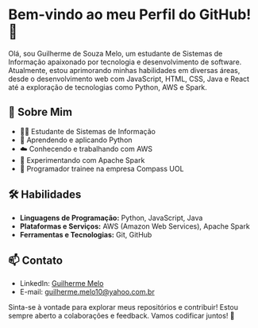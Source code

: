 
# Bem-vindo ao meu Perfil do GitHub! 👋

Olá, sou Guilherme de Souza Melo, um estudante de Sistemas de Informação apaixonado por tecnologia e desenvolvimento de software. Atualmente, estou aprimorando minhas habilidades em diversas áreas, desde o desenvolvimento web com JavaScript, HTML, CSS, Java e React até a exploração de tecnologias como Python, AWS e Spark.

## 🚀 Sobre Mim

- 👨‍💻 Estudante de Sistemas de Informação
- 🐍 Aprendendo e aplicando Python
- ☁️ Conhecendo e trabalhando com AWS
- 🚀 Experimentando com Apache Spark
- 💼 Programador trainee na empresa Compass UOL

## 🛠️ Habilidades

- **Linguagens de Programação:** Python, JavaScript, Java
- **Plataformas e Serviços:** AWS (Amazon Web Services), Apache Spark
- **Ferramentas e Tecnologias:** Git, GitHub

## 📫 Contato

- LinkedIn: [Guilherme Melo](www.linkedin.com/in/guilherme-de-souza-melo-339305253)
- E-mail: guilherme.melo10@yahoo.com.br

Sinta-se à vontade para explorar meus repositórios e contribuir! Estou sempre aberto a colaborações e feedback. Vamos codificar juntos! 🚀


